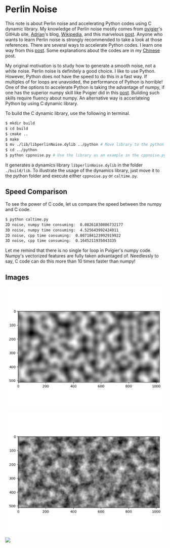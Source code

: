 # Perlin Noise

This note is about Perlin noise and accelerating Python codes using C dynamic library. My knowledge of Perlin noise mostly comes from [pvigier](https://github.com/pvigier/perlin-numpy)'s GitHub site, [Adrian](https://flafla2.github.io/2014/08/09/perlinnoise.html)'s blog, [Wikipedia](https://en.wikipedia.org/wiki/Perlin_noise), and this marvelous [post](https://gpfault.net/posts/perlin-noise.txt.html). Anyone who wants to learn Perlin noise is strongly recommended to take a look at those references. There are several ways to accelerate Python codes. I learn one way from this [post](https://zhuanlan.zhihu.com/p/76058539). Some explanations about the codes are in my [Chinese](https://zhuanlan.zhihu.com/p/76966697) post.

My original motivation is to study how to generate a smooth noise, not a white noise. Perlin noise is definitely a good choice. I like to use Python. However, Python does not have the speed to do this in a fast way. If multiples of for loops are unavoided, the performance of Python is horrible! One of the options to accelerate Python is taking the advantage of numpy, if one has the superior numpy skill like Pvigier did in this [post](https://pvigier.github.io/2018/06/13/perlin-noise-numpy.html). Building such skills require fluency about numpy. An alternative way is accerlateing Python by using C dynamic library. 

To build the C dynamic library, use the following in terminal.

```bash
$ mkdir build
$ cd build
$ cmake ..
$ make
$ mv ./lib/libperlinNoise.dylib ../python # Move library to the python folder.
$ cd ../python
$ python cppnoise.py # Use the library as an example in the cppnoise.py code
```

It generates a dynamics library `libperlinNoise.dylib` in the folder `./build/lib`. To illustrate the usage of the dynamics library, just move it to the python folder and execute either `cppnoise.py` or `caltime.py`.

## Speed Comparison

To see the power of C code, let us compare the speed between the numpy and C code. 

```bash
$ python caltime.py
2D noise, numpy time consuming:  0.08261830806732177
3D noise, numpy time consuming:  4.525643992424011
2D noise, cpp time consuming:  0.007184123992919922
3D noise, cpp time consuming:  0.1645211935043335
```

Let me remind that there is no single for loop in Pvigier's numpy code. Numpy's vectorized features are fully taken advantaged of. Needlessly to say, C code can do this more than 10 times faster than numpy! 

## Images

![noise2d](./image/noise2d.png)

![](./image/octavenoise2d.png)

![](./image/cppnoise.gif)